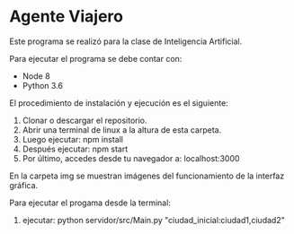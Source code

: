 # Agente Viajero

Este programa se realizó para la clase de Inteligencia Artificial.

Para ejecutar el programa se debe contar con:

 - Node 8
 - Python 3.6

El procedimiento de instalación y ejecución es el siguiente:

 1. Clonar o descargar el repositorio.
 2. Abrir una terminal de linux a la altura de esta carpeta.
 3. Luego ejecutar: npm install
 4. Después ejecutar: npm start
 5. Por último, accedes desde tu navegador a: localhost:3000 

En la carpeta img se muestran imágenes del funcionamiento de
la interfaz gráfica.

Para ejecutar el progama desde la terminal:

 1. ejecutar: python servidor/src/Main.py "ciudad_inicial:ciudad1,ciudad2"